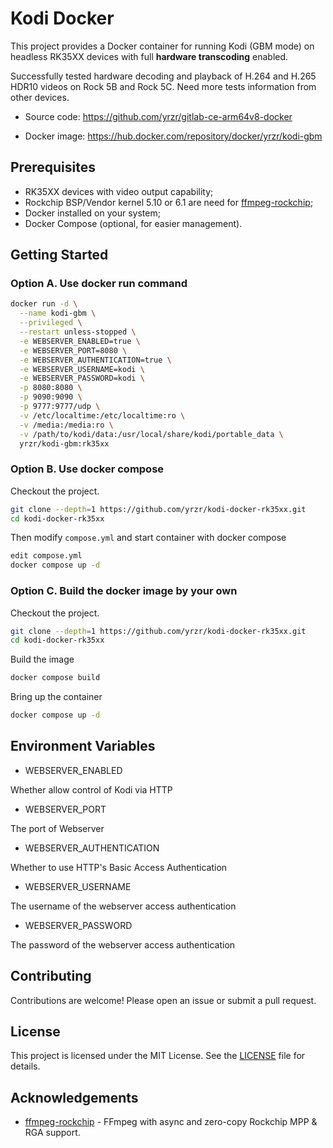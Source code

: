 # Kodi Docker

This project provides a Docker container for running Kodi (GBM mode) on headless RK35XX devices with full **hardware transcoding** enabled.

Successfully tested hardware decoding and playback of H.264 and H.265 HDR10 videos on Rock 5B and Rock 5C. Need more tests information from other devices.

- Source code: https://github.com/yrzr/gitlab-ce-arm64v8-docker

- Docker image: https://hub.docker.com/repository/docker/yrzr/kodi-gbm

## Prerequisites

- RK35XX devices with video output capability;
- Rockchip BSP/Vendor kernel 5.10 or 6.1 are need for [ffmpeg-rockchip](https://github.com/nyanmisaka/ffmpeg-rockchip);
- Docker installed on your system;
- Docker Compose (optional, for easier management).

## Getting Started

### Option A. Use docker run command

```bash
docker run -d \
  --name kodi-gbm \
  --privileged \
  --restart unless-stopped \
  -e WEBSERVER_ENABLED=true \
  -e WEBSERVER_PORT=8080 \
  -e WEBSERVER_AUTHENTICATION=true \
  -e WEBSERVER_USERNAME=kodi \
  -e WEBSERVER_PASSWORD=kodi \
  -p 8080:8080 \
  -p 9090:9090 \
  -p 9777:9777/udp \
  -v /etc/localtime:/etc/localtime:ro \
  -v /media:/media:ro \
  -v /path/to/kodi/data:/usr/local/share/kodi/portable_data \
  yrzr/kodi-gbm:rk35xx
```

### Option B. Use docker compose

Checkout the project.

```bash
git clone --depth=1 https://github.com/yrzr/kodi-docker-rk35xx.git
cd kodi-docker-rk35xx
```

Then modify `compose.yml` and start container with docker compose

```bash
edit compose.yml
docker compose up -d
```

### Option C. Build the docker image by your own

Checkout the project.

```bash
git clone --depth=1 https://github.com/yrzr/kodi-docker-rk35xx.git
cd kodi-docker-rk35xx
```

Build the image

```bash
docker compose build
```

Bring up the container

```bash
docker compose up -d
```

## Environment Variables

- WEBSERVER_ENABLED

Whether allow control of Kodi via HTTP

- WEBSERVER_PORT

The port of Webserver

- WEBSERVER_AUTHENTICATION

Whether to use HTTP's Basic Access Authentication

- WEBSERVER_USERNAME

The username of the webserver access authentication

- WEBSERVER_PASSWORD

The password of the webserver access authentication

## Contributing

Contributions are welcome! Please open an issue or submit a pull request.

## License

This project is licensed under the MIT License. See the [LICENSE](LICENSE) file for details.

## Acknowledgements

- [ffmpeg-rockchip](https://github.com/nyanmisaka/ffmpeg-rockchip) - FFmpeg with async and zero-copy Rockchip MPP & RGA support.
